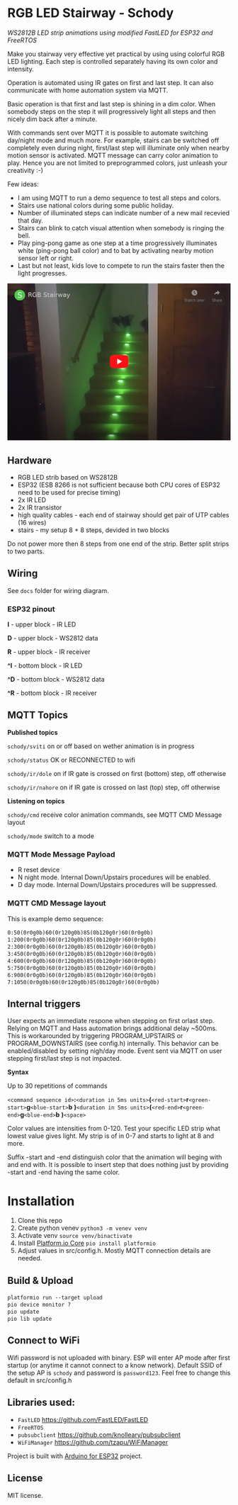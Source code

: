 # RGB LED Stairway - Schody

*WS2812B LED strip animations using modified FastLED for ESP32 and FreeRTOS*

Make you stairway very effective yet practical by using using colorful RGB LED lighting. Each step is controlled separately having its own color and intensity.

Operation is automated using IR gates on first and last step. It can also communicate with home automation system via MQTT.

Basic operation is that first and last step is shining in a dim color. When somebody steps on the step it will progressively light all steps and then nicely dim back after a minute.

With commands sent over MQTT it is possible to automate switching day/night mode and much more. For example, stairs can be switched off completely even during night, first/last step will illuminate only when nearby motion sensor is activated. MQTT message can carry color animation to play. Hence you are not limited to preprogrammed colors, just unleash your creativity :-)

Few ideas: 
 - I am using MQTT to run a demo sequence to test all steps and colors.
 - Stairs use national colors during some public holiday.
 - Number of illuminated steps can indicate number of a new mail recevied that day.
 - Stairs can blink to catch visual attention when somebody is ringing the bell.
 - Play ping-pong game as one step at a time progressively illuminates white (ping-pong ball color) and to bat by activating nearby motion sensor left or right.
 - Last but not least, kids love to compete to run the stairs faster then the light progresses.

[![video preview](https://raw.githubusercontent.com/slesinger/rgb-stairway/master/docs/video-preview.png)](https://www.youtube.com/watch?v=-Y23b8RhR6I)


## Hardware
 - RGB LED strib based on WS2812B
 - ESP32 (ESB 8266 is not sufficient because both CPU cores of ESP32 need to be used for precise timing)
 - 2x IR LED
 - 2x IR transistor
 - high quality cables - each end of stairway should get pair of UTP cables (16 wires)
 - stairs - my setup 8 + 8 steps, devided in two blocks

 Do not power more then 8 steps from one end of the strip. Better split strips to two parts.

## Wiring

See ```docs``` folder for wiring diagram.


### ESP32 pinout
**I**  - upper block - IR LED

**D** - upper block - WS2812 data

**R** - upper block - IR receiver

**^I**  - bottom block - IR LED

**^D** - bottom block - WS2812 data

**^R** - bottom block - IR receiver


## MQTT Topics

**Published topics**

```schody/sviti``` on or off based on wether animation is in progress

```schody/status```  OK or RECONNECTED to wifi

```schody/ir/dole``` on if IR gate is crossed on first (bottom) step, off otherwise

```schody/ir/nahore``` on if IR gate is crossed on last (top) step, off otherwise

**Listening on topics**

```schody/cmd``` receive color animation commands, see MQTT CMD Message layout

```schody/mode``` switch to a mode
 
### MQTT Mode Message Payload
 - R reset device
 - N night mode. Internal Down/Upstairs procedures will be enabled.
 - D day mode. Internal Down/Upstairs procedures will be suppressed.

### MQTT CMD Message layout
This is example demo sequence:
```
0:50(0r0g0b)60(0r120g0b)85(0b120g0r)60(0r0g0b) 1:200(0r0g0b)60(0r120g0b)85(0b120g0r)60(0r0g0b) 2:300(0r0g0b)60(0r120g0b)85(0b120g0r)60(0r0g0b) 3:450(0r0g0b)60(0r120g0b)85(0b120g0r)60(0r0g0b) 4:600(0r0g0b)60(0r120g0b)85(0b120g0r)60(0r0g0b) 5:750(0r0g0b)60(0r120g0b)85(0b120g0r)60(0r0g0b) 6:900(0r0g0b)60(0r120g0b)85(0b120g0r)60(0r0g0b) 7:1050(0r0g0b)60(0r120g0b)85(0b120g0r)60(0r0g0b)
```

## Internal triggers

User expects an immediate respone when stepping on first orlast step. Relying on MQTT and Hass automation brings additional delay ~500ms. This is workarounded by triggering PROGRAM_UPSTAIRS or PROGRAM_DOWNSTAIRS (see config.h) internally. This behavior can be enabled/disabled by setting nigh/day mode. Event sent via MQTT on user stepping first/last step is not impacted.

**Syntax**

Up to 30 repetitions of commands

```<command sequence id>```**:**```<duration in 5ms units>```**(**```<red-start>```**r**```<green-start>```**g**```<blue-start>```**b** **)**```<duration in 5ms units>```**(**```<red-end>```**r**```<green-end>```**g**```<blue-end>```**b** **)**```<space>```

Color values are intensities from 0-120. Test your specific LED strip what lowest value gives light. My strip is of in 0-7 and starts to light at 8 and more.

Suffix -start and -end distinguish color that the animation will beging with and end with. It is possible to insert step that does nothing just by providing -start and -end having the same color.

# Installation
1. Clone this repo
2. Create python venev ```python3 -m venev venv```
3. Activate venv ```source venv/binactivate```
4. Install [Platform.io Core](https://docs.platformio.org/en/latest/core/installation.html) ```pio install platformio```
5. Adjust values in src/config.h. Mostly MQTT connection details are needed.

## Build & Upload
```
platformio run --target upload
pio device monitor ?
pio update
pio lib update
```
## Connect to WiFi
Wifi password is not uploaded with binary. ESP will enter AP mode after first startup (or anytime it cannot connect to a know network). Default SSID of the setup AP is ```schody``` and password is ```password123```. Feel free to change this default in src/config.h

## Libraries used:
- `FastLED` https://github.com/FastLED/FastLED
- `FreeRTOS`
- `pubsubclient` https://github.com/knolleary/pubsubclient
- `WiFiManager` https://github.com/tzapu/WiFiManager

Project is built with [Arduino for ESP32](https://github.com/espressif/arduino-esp32) project.


## License

MIT license.

